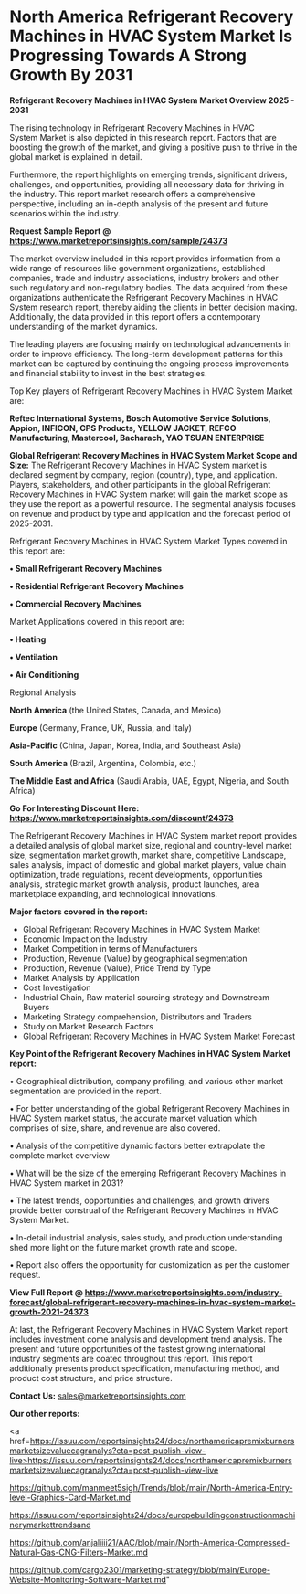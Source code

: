 # North America Refrigerant Recovery Machines in HVAC System Market Is Progressing Towards A Strong Growth By 2031

<Strong> Refrigerant Recovery Machines in HVAC System Market Overview 2025 - 2031</strong>

The rising technology in Refrigerant Recovery Machines in HVAC System Market is also depicted in this research report. Factors that are boosting the growth of the market, and giving a positive push to thrive in the global market is explained in detail.

Furthermore, the report highlights on emerging trends, significant drivers, challenges, and opportunities, providing all necessary data for thriving in the industry. This report market research offers a comprehensive perspective, including an in-depth analysis of the present and future scenarios within the industry.

<strong>Request Sample Report @ <a href=https://www.marketreportsinsights.com/sample/24373>https://www.marketreportsinsights.com/sample/24373</a></strong>

The market overview included in this report provides information from a wide range of resources like government organizations, established companies, trade and industry associations, industry brokers and other such regulatory and non-regulatory bodies. The data acquired from these organizations authenticate the Refrigerant Recovery Machines in HVAC System research report, thereby aiding the clients in better decision making. Additionally, the data provided in this report offers a contemporary understanding of the market dynamics.

The leading players are focusing mainly on technological advancements in order to improve efficiency. The long-term development patterns for this market can be captured by continuing the ongoing process improvements and financial stability to invest in the best strategies.

Top Key players of Refrigerant Recovery Machines in HVAC System Market are:

<strong>Reftec International Systems, Bosch Automotive Service Solutions, Appion, INFICON, CPS Products, YELLOW JACKET, REFCO Manufacturing, Mastercool, Bacharach, YAO TSUAN ENTERPRISE</strong>

<strong><b>Global Refrigerant Recovery Machines in HVAC System Market Scope and Size:</b></strong>
The Refrigerant Recovery Machines in HVAC System market is declared segment by company, region (country), type, and application. Players, stakeholders, and other participants in the global Refrigerant Recovery Machines in HVAC System market will gain the market scope as they use the report as a powerful resource. The segmental analysis focuses on revenue and product by type and application and the forecast period of 2025-2031.

Refrigerant Recovery Machines in HVAC System Market Types covered in this report are:

<strong>• Small Refrigerant Recovery Machines

• Residential Refrigerant Recovery Machines

• Commercial Recovery Machines</strong>

Market Applications covered in this report are:

<strong>• Heating

• Ventilation

• Air Conditioning</strong> 

Regional Analysis

<strong>North America</strong> (the United States, Canada, and Mexico)

<strong>Europe</strong> (Germany, France, UK, Russia, and Italy)

<strong>Asia-Pacific</strong> (China, Japan, Korea, India, and Southeast Asia)

<strong>South America</strong> (Brazil, Argentina, Colombia, etc.)

<strong>The Middle East and Africa</strong> (Saudi Arabia, UAE, Egypt, Nigeria, and South Africa)

<strong>Go For Interesting Discount Here: <a href=https://www.marketreportsinsights.com/discount/24373>https://www.marketreportsinsights.com/discount/24373</a></strong>

The Refrigerant Recovery Machines in HVAC System market report provides a detailed analysis of global market size, regional and country-level market size, segmentation market growth, market share, competitive Landscape, sales analysis, impact of domestic and global market players, value chain optimization, trade regulations, recent developments, opportunities analysis, strategic market growth analysis, product launches, area marketplace expanding, and technological innovations.

<strong><b>Major factors covered in the report:</b></strong>
<ul>
  <li>Global Refrigerant Recovery Machines in HVAC System Market </li>
  <li>Economic Impact on the Industry</li>
  <li>Market Competition in terms of Manufacturers</li>
  <li>Production, Revenue (Value) by geographical segmentation</li>
  <li>Production, Revenue (Value), Price Trend by Type</li>
  <li>Market Analysis by Application</li>
  <li>Cost Investigation</li>
  <li>Industrial Chain, Raw material sourcing strategy and Downstream Buyers</li>
  <li>Marketing Strategy comprehension, Distributors and Traders</li>
  <li>Study on Market Research Factors</li>
  <li>Global Refrigerant Recovery Machines in HVAC System Market Forecast</li>
</ul>

<strong><b>Key Point of the Refrigerant Recovery Machines in HVAC System Market report:</b></strong>

• Geographical distribution, company profiling, and various other market segmentation are provided in the report.

• For better understanding of the global Refrigerant Recovery Machines in HVAC System market status, the accurate market valuation which comprises of size, share, and revenue are also covered.

• Analysis of the competitive dynamic factors better extrapolate the complete market overview

• What will be the size of the emerging Refrigerant Recovery Machines in HVAC System market in 2031?

• The latest trends, opportunities and challenges, and growth drivers provide better construal of the Refrigerant Recovery Machines in HVAC System Market.

• In-detail industrial analysis, sales study, and production understanding shed more light on the future market growth rate and scope.

• Report also offers the opportunity for customization as per the customer request.

<strong><b>View Full Report @ <a href=https://www.marketreportsinsights.com/industry-forecast/global-refrigerant-recovery-machines-in-hvac-system-market-growth-2021-24373>https://www.marketreportsinsights.com/industry-forecast/global-refrigerant-recovery-machines-in-hvac-system-market-growth-2021-24373</a></b></strong>


At last, the Refrigerant Recovery Machines in HVAC System Market report includes investment come analysis and development trend analysis. The present and future opportunities of the fastest growing international industry segments are coated throughout this report. This report additionally presents product specification, manufacturing method, and product cost structure, and price structure.

<strong>Contact Us:</strong>
sales@marketreportsinsights.com

<strong>Our other reports:</strong>

<a href=https://issuu.com/reportsinsights24/docs/northamericapremixburnersmarketsizevaluecagranalys?cta=post-publish-view-live>https://issuu.com/reportsinsights24/docs/northamericapremixburnersmarketsizevaluecagranalys?cta=post-publish-view-live</a>

<a href=https://github.com/manmeet5sigh/Trends/blob/main/North-America-Entry-level-Graphics-Card-Market.md>https://github.com/manmeet5sigh/Trends/blob/main/North-America-Entry-level-Graphics-Card-Market.md</a>

<a href=https://issuu.com/reportsinsights24/docs/europebuildingconstructionmachinerymarkettrendsand>https://issuu.com/reportsinsights24/docs/europebuildingconstructionmachinerymarkettrendsand</a>

<a href=https://github.com/anjaliiii21/AAC/blob/main/North-America-Compressed-Natural-Gas-CNG-Filters-Market.md>https://github.com/anjaliiii21/AAC/blob/main/North-America-Compressed-Natural-Gas-CNG-Filters-Market.md</a>

<a href=https://github.com/cargo2301/marketing-strategy/blob/main/Europe-Website-Monitoring-Software-Market.md>https://github.com/cargo2301/marketing-strategy/blob/main/Europe-Website-Monitoring-Software-Market.md</a>"
